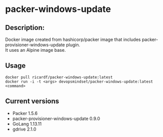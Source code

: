 # packer-windows-update
## Description:
Docker image created from hashicorp/packer image that includes packer-provisioner-windows-update plugin.\
It uses an Alpine image base.
## Usage
````
docker pull ricardf/packer-windows-update:latest
docker run -i -t <args> devopsmindset/packer-windows-update:latest <command>
````
## Current versions
- Packer 1.5.6
- packer-provisioner-windows-update 0.9.0
- GoLang 1.13.11
- gdrive 2.1.0
